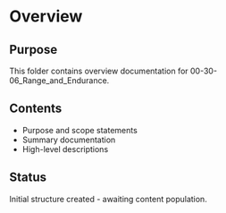 # Overview

## Purpose
This folder contains overview documentation for 00-30-06_Range_and_Endurance.

## Contents
- Purpose and scope statements
- Summary documentation
- High-level descriptions

## Status
Initial structure created - awaiting content population.
